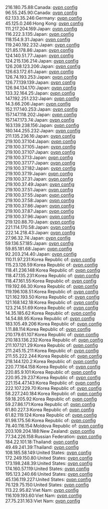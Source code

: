 216.180.75.88:Canada: [ovpn config](vpn/216_180_75_88.ovpn)  
96.55.245.90:Canada: [ovpn config](vpn/96_55_245_90.ovpn)  
62.133.35.246:Germany: [ovpn config](vpn/62_133_35_246.ovpn)  
45.125.0.246:Hong Kong: [ovpn config](vpn/45_125_0_246.ovpn)  
111.217.204.169:Japan: [ovpn config](vpn/111_217_204_169.ovpn)  
116.222.3.135:Japan: [ovpn config](vpn/116_222_3_135.ovpn)  
118.154.9.31:Japan: [ovpn config](vpn/118_154_9_31.ovpn)  
119.240.192.232:Japan: [ovpn config](vpn/119_240_192_232.ovpn)  
121.85.178.86:Japan: [ovpn config](vpn/121_85_178_86.ovpn)  
124.140.51.77:Japan: [ovpn config](vpn/124_140_51_77.ovpn)  
124.215.136.214:Japan: [ovpn config](vpn/124_215_136_214.ovpn)  
126.208.123.206:Japan: [ovpn config](vpn/126_208_123_206.ovpn)  
126.63.172.61:Japan: [ovpn config](vpn/126_63_172_61.ovpn)  
126.74.193.253:Japan: [ovpn config](vpn/126_74_193_253.ovpn)  
126.77.139.139:Japan: [ovpn config](vpn/126_77_139_139.ovpn)  
126.94.134.170:Japan: [ovpn config](vpn/126_94_134_170.ovpn)  
133.32.164.25:Japan: [ovpn config](vpn/133_32_164_25.ovpn)  
147.192.251.232:Japan: [ovpn config](vpn/147_192_251_232.ovpn)  
14.3.66.206:Japan: [ovpn config](vpn/14_3_66_206.ovpn)  
152.117.140.253:Japan: [ovpn config](vpn/152_117_140_253.ovpn)  
157.147.118.202:Japan: [ovpn config](vpn/157_147_118_202.ovpn)  
157.147.173.74:Japan: [ovpn config](vpn/157_147_173_74.ovpn)  
163.139.238.156:Japan: [ovpn config](vpn/163_139_238_156.ovpn)  
180.144.255.232:Japan: [ovpn config](vpn/180_144_255_232.ovpn)  
211.135.236.16:Japan: [ovpn config](vpn/211_135_236_16.ovpn)  
219.100.37.104:Japan: [ovpn config](vpn/219_100_37_104.ovpn)  
219.100.37.105:Japan: [ovpn config](vpn/219_100_37_105.ovpn)  
219.100.37.107:Japan: [ovpn config](vpn/219_100_37_107.ovpn)  
219.100.37.13:Japan: [ovpn config](vpn/219_100_37_13.ovpn)  
219.100.37.177:Japan: [ovpn config](vpn/219_100_37_177.ovpn)  
219.100.37.182:Japan: [ovpn config](vpn/219_100_37_182.ovpn)  
219.100.37.19:Japan: [ovpn config](vpn/219_100_37_19.ovpn)  
219.100.37.31:Japan: [ovpn config](vpn/219_100_37_31.ovpn)  
219.100.37.49:Japan: [ovpn config](vpn/219_100_37_49.ovpn)  
219.100.37.51:Japan: [ovpn config](vpn/219_100_37_51.ovpn)  
219.100.37.55:Japan: [ovpn config](vpn/219_100_37_55.ovpn)  
219.100.37.58:Japan: [ovpn config](vpn/219_100_37_58.ovpn)  
219.100.37.86:Japan: [ovpn config](vpn/219_100_37_86.ovpn)  
219.100.37.87:Japan: [ovpn config](vpn/219_100_37_87.ovpn)  
219.100.37.96:Japan: [ovpn config](vpn/219_100_37_96.ovpn)  
219.120.88.70:Japan: [ovpn config](vpn/219_120_88_70.ovpn)  
221.114.170.58:Japan: [ovpn config](vpn/221_114_170_58.ovpn)  
222.14.218.43:Japan: [ovpn config](vpn/222_14_218_43.ovpn)  
27.96.32.74:Japan: [ovpn config](vpn/27_96_32_74.ovpn)  
59.136.57.185:Japan: [ovpn config](vpn/59_136_57_185.ovpn)  
59.85.181.68:Japan: [ovpn config](vpn/59_85_181_68.ovpn)  
92.203.214.40:Japan: [ovpn config](vpn/92_203_214_40.ovpn)  
110.11.97.231:Korea Republic of: [ovpn config](vpn/110_11_97_231.ovpn)  
115.23.126.59:Korea Republic of: [ovpn config](vpn/115_23_126_59.ovpn)  
118.41.236.148:Korea Republic of: [ovpn config](vpn/118_41_236_148.ovpn)  
118.47.135.231:Korea Republic of: [ovpn config](vpn/118_47_135_231.ovpn)  
118.47.161.55:Korea Republic of: [ovpn config](vpn/118_47_161_55.ovpn)  
119.192.66.30:Korea Republic of: [ovpn config](vpn/119_192_66_30.ovpn)  
119.196.108.51:Korea Republic of: [ovpn config](vpn/119_196_108_51.ovpn)  
121.162.193.50:Korea Republic of: [ovpn config](vpn/121_162_193_50.ovpn)  
121.168.142.18:Korea Republic of: [ovpn config](vpn/121_168_142_18.ovpn)  
123.214.51.69:Korea Republic of: [ovpn config](vpn/123_214_51_69.ovpn)  
14.35.185.62:Korea Republic of: [ovpn config](vpn/14_35_185_62.ovpn)  
14.54.88.95:Korea Republic of: [ovpn config](vpn/14_54_88_95.ovpn)  
183.105.49.206:Korea Republic of: [ovpn config](vpn/183_105_49_206.ovpn)  
1.11.88.114:Korea Republic of: [ovpn config](vpn/1_11_88_114.ovpn)  
210.179.61.107:Korea Republic of: [ovpn config](vpn/210_179_61_107.ovpn)  
210.183.136.232:Korea Republic of: [ovpn config](vpn/210_183_136_232.ovpn)  
211.107.121.29:Korea Republic of: [ovpn config](vpn/211_107_121_29.ovpn)  
211.245.15.211:Korea Republic of: [ovpn config](vpn/211_245_15_211.ovpn)  
211.55.222.244:Korea Republic of: [ovpn config](vpn/211_55_222_244.ovpn)  
218.144.120.2:Korea Republic of: [ovpn config](vpn/218_144_120_2.ovpn)  
220.77.164.158:Korea Republic of: [ovpn config](vpn/220_77_164_158.ovpn)  
220.85.9.101:Korea Republic of: [ovpn config](vpn/220_85_9_101.ovpn)  
220.95.29.237:Korea Republic of: [ovpn config](vpn/220_95_29_237.ovpn)  
221.154.47.143:Korea Republic of: [ovpn config](vpn/221_154_47_143.ovpn)  
222.107.229.70:Korea Republic of: [ovpn config](vpn/222_107_229_70.ovpn)  
58.227.240.184:Korea Republic of: [ovpn config](vpn/58_227_240_184.ovpn)  
59.18.205.92:Korea Republic of: [ovpn config](vpn/59_18_205_92.ovpn)  
59.27.86.171:Korea Republic of: [ovpn config](vpn/59_27_86_171.ovpn)  
61.80.227.3:Korea Republic of: [ovpn config](vpn/61_80_227_3.ovpn)  
61.82.119.124:Korea Republic of: [ovpn config](vpn/61_82_119_124.ovpn)  
61.98.175.56:Korea Republic of: [ovpn config](vpn/61_98_175_56.ovpn)  
78.40.116.154:Moldova Republic of: [ovpn config](vpn/78_40_116_154.ovpn)  
203.109.204.188:New Zealand: [ovpn config](vpn/203_109_204_188.ovpn)  
77.34.226.158:Russian Federation: [ovpn config](vpn/77_34_226_158.ovpn)  
184.22.101.18:Thailand: [ovpn config](vpn/184_22_101_18.ovpn)  
49.49.241.39:Thailand: [ovpn config](vpn/49_49_241_39.ovpn)  
108.185.58.149:United States: [ovpn config](vpn/108_185_58_149.ovpn)  
172.249.150.80:United States: [ovpn config](vpn/172_249_150_80.ovpn)  
173.198.248.39:United States: [ovpn config](vpn/173_198_248_39.ovpn)  
174.160.57.119:United States: [ovpn config](vpn/174_160_57_119.ovpn)  
195.123.240.66:United States: [ovpn config](vpn/195_123_240_66.ovpn)  
45.136.119.227:United States: [ovpn config](vpn/45_136_119_227.ovpn)  
76.129.75.150:United States: [ovpn config](vpn/76_129_75_150.ovpn)  
113.22.95.82:Viet Nam: [ovpn config](vpn/113_22_95_82.ovpn)  
116.109.193.60:Viet Nam: [ovpn config](vpn/116_109_193_60.ovpn)  
27.75.231.163:Viet Nam: [ovpn config](vpn/27_75_231_163.ovpn)  
